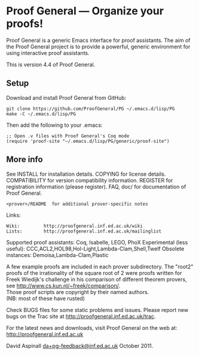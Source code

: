 # Proof General — Organize your proofs! 

Proof General is a generic Emacs interface for proof assistants.
The aim of the Proof General project is to provide a powerful, generic
environment for using interactive proof assistants.

This is version 4.4 of Proof General.

## Setup

Download and install Proof General from GitHub:

```
git clone https://github.com/ProofGeneral/PG ~/.emacs.d/lisp/PG
make -C ~/.emacs.d/lisp/PG
```

Then add the following to your .emacs:

```
;; Open .v files with Proof General's Coq mode
(require 'proof-site "~/.emacs.d/lisp/PG/generic/proof-site")
```

## More info

See
    INSTALL	     for installation details.
    COPYING	     for license details.
    COMPATIBILITY    for version compatibility information.
    REGISTER	     for registration information (please register).
    FAQ, doc/	     for documentation of Proof General.

    <prover>/README  for additional prover-specific notes

Links:

    Wiki:		  http://proofgeneral.inf.ed.ac.uk/wiki
    Lists:		  http://proofgeneral.inf.ed.ac.uk/mailinglist

Supported proof assistants:  Coq, Isabelle, LEGO, PhoX
Experimental (less useful):  CCC,ACL2,HOL98,Hol-Light,Lambda-Clam,Shell,Twelf
        Obsolete instances:  Demoisa,Lambda-Clam,Plastic

A few example proofs are included in each prover subdirectory.  The
"root2" proofs of the irrationality of the square root of 2 were
proofs written for Freek Wiedijk's challenge in his comparison of
different theorem provers, see http://www.cs.kun.nl/~freek/comparison/.  
Those proof scripts are copyright by their named authors.  
(NB: most of these have rusted)

Check BUGS files for some static problems and issues.  Please report
new bugs on the Trac site at http://proofgeneral.inf.ed.ac.uk/trac.

For the latest news and downloads, visit Proof General on the web 
at: http://proofgeneral.inf.ed.ac.uk

David Aspinall <da+pg-feedback@inf.ed.ac.uk>
October 2011.
